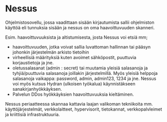 # Nessus

Ohjelmistosovellu, jossa vaadittaan sisään kirjautumista sallii ohjelmiston käyttöä eli tunnuksia sisään ja nessus on oma haavoittuvuuden skanneri. 

Esim. haavoittuvuuksista ja altistumisesta, josta Nessus voi etsiä mm;
- haavoittuvuuden, jotka voivat sallia luvattoman hallinnan tai pääsyn johonkin järjestelmän arkisto tietoihin
- virheellisiä määrityksiä kuten avoimet sähköpostit, puuttuvia korjaustietoja ja jne.
- oletussalasanat (admin : secret) tai muutamia yleisiä salasanoja ja tyhjiä/puuttuvia salasanoja joillakin järjestelmillä. Myös yleisiä helppoja salasanoja vaikappa: password, admin, admin123, 1234 ja jne. Nessus voi myös kutsus Hydran (ulkoisen työkalua) käynnistäkseen sanakirjanhyökkäyksen.
- Palvelun DDos hyökkäyksien haavoittuvuuksia kieltäminen.

Nessus periaatteessa skannaa kattavia laajan valikoman tekniikoita mm. käyttöjärjestelmät, verkkolaitteet, hypervisorit, tietokannat, verkkopalvleimet ja kriittisiä infrastruktuuria. 